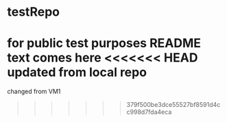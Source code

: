# testRepo
for public test purposes
README text comes here
<<<<<<< HEAD
updated from local repo
=======
changed from VM1
>>>>>>> 379f500be3dce55527bf8591d4cc998d7fda4eca
